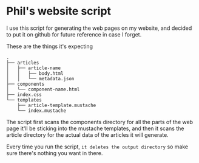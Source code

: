 # Phil's website script
I use this script for generating the web pages on my website, and decided to put it on github for future reference in case I forget. 

These are the things it's expecting

    .
    ├── articles
    │   ├── article-name
    │   │   ├── body.html
    │   │   └── metadata.json
    ├── components
    │   └── component-name.html
    ├── index.css
    └── templates
        ├── article-template.mustache
        └── index.mustache

The script first scans the components directory for all the parts of the web page it'll be sticking into the mustache templates, and then it scans the article directory for the actual data of the articles it will generate.

Every time you run the script, `it deletes the output directory` so make sure there's nothing you want in there.